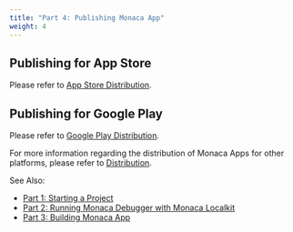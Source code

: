 ```yaml
---
title: "Part 4: Publishing Monaca App"
weight: 4
---
```


## Publishing for App Store

Please refer to [App Store Distribution](/en/monaca_ide/manual/deploy/appstore).

## Publishing for Google Play

Please refer to [Google Play Distribution](/en/monaca_ide/manual/deploy/google_play).

For more information regarding the distribution of Monaca Apps for other
platforms, please refer to [Distribution](/en/monaca_ide/manual/deploy).

See Also:

- [Part 1: Starting a Project](../starting_project)
- [Part 2: Running Monaca Debugger with Monaca Localkit](../testing_debugging)
- [Part 3: Building Monaca App](../building_app)